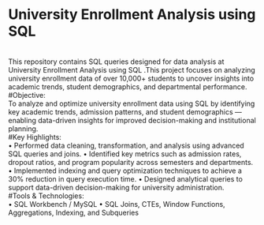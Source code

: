 # University Enrollment Analysis using SQL
<br>
This repository contains SQL queries designed for data analysis at University Enrollment Analysis using SQL .This project focuses on analyzing university enrollment data of over 10,000+ students to uncover insights into academic trends, student demographics, and departmental performance.
<br>
#Objective:
<br>
To analyze and optimize university enrollment data using SQL by identifying key academic trends, admission patterns, and student demographics — enabling data-driven insights for improved decision-making and institutional planning.
<br>
#Key Highlights:
<br>
•	Performed data cleaning, transformation, and analysis using advanced SQL queries and joins.
•	Identified key metrics such as admission rates, dropout ratios, and program popularity across semesters and departments.
•	Implemented indexing and query optimization techniques to achieve a 30% reduction in query execution time.
•	Designed analytical queries to support data-driven decision-making for university administration.
<br>
#Tools & Technologies:
<br>
•	SQL Workbench / MySQL
•	SQL Joins, CTEs, Window Functions, Aggregations, Indexing, and Subqueries

